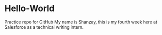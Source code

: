 # Hello-World
Practice repo for GitHub 
My name is Shanzay, this is my fourth week here at Salesforce as a technical writing intern.
